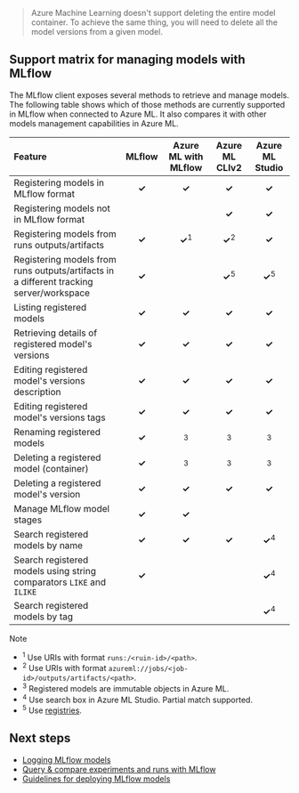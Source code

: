 > Azure Machine Learning doesn't support deleting the entire model container. To achieve the same thing, you will need to delete all the model versions from a given model.

## Support matrix for managing models with MLflow

The MLflow client exposes several methods to retrieve and manage models. The following table shows which of those methods are currently supported in MLflow when connected to Azure ML. It also compares it with other models management capabilities in Azure ML.

| Feature | MLflow | Azure ML with MLflow | Azure ML CLIv2 | Azure ML Studio |
| :- | :-: | :-: | :-: | :-: |
| Registering models in MLflow format | **&check;** | **&check;** | **&check;** | **&check;** |
| Registering models not in MLflow format |  |  | **&check;** | **&check;** |
| Registering models from runs outputs/artifacts | **&check;** | **&check;**<sup>1</sup> | **&check;**<sup>2</sup> | **&check;** |
| Registering models from runs outputs/artifacts in a different tracking server/workspace | **&check;** |  | **&check;**<sup>5</sup> | **&check;**<sup>5</sup> |
| Listing registered models | **&check;** | **&check;** | **&check;** | **&check;** |
| Retrieving details of registered model's versions | **&check;** | **&check;** | **&check;** | **&check;** |
| Editing registered model's versions description | **&check;** | **&check;** | **&check;** | **&check;** |
| Editing registered model's versions tags | **&check;** | **&check;** | **&check;** | **&check;** |
| Renaming registered models | **&check;** | <sup>3</sup> | <sup>3</sup> | <sup>3</sup> |
| Deleting a registered model (container) | **&check;** | <sup>3</sup> | <sup>3</sup> | <sup>3</sup> |
| Deleting a registered model's version | **&check;** | **&check;** | **&check;** | **&check;** |
| Manage MLflow model stages | **&check;** | **&check;** |  |  |
| Search registered models by name | **&check;** | **&check;** | **&check;** | **&check;**<sup>4</sup> |
| Search registered models using string comparators `LIKE` and `ILIKE` | **&check;** |  |  | **&check;**<sup>4</sup> |
| Search registered models by tag |  |  |  | **&check;**<sup>4</sup> |

> [!NOTE]
> - <sup>1</sup> Use URIs with format `runs:/<ruin-id>/<path>`.
> - <sup>2</sup> Use URIs with format `azureml://jobs/<job-id>/outputs/artifacts/<path>`.
> - <sup>3</sup> Registered models are immutable objects in Azure ML.
> - <sup>4</sup> Use search box in Azure ML Studio. Partial match supported.
> - <sup>5</sup> Use [registries](how-to-manage-registries.md).

## Next steps

- [Logging MLflow models](how-to-log-mlflow-models.md)
- [Query & compare experiments and runs with MLflow](how-to-track-experiments-mlflow.md)
- [Guidelines for deploying MLflow models](how-to-deploy-mlflow-models.md)
